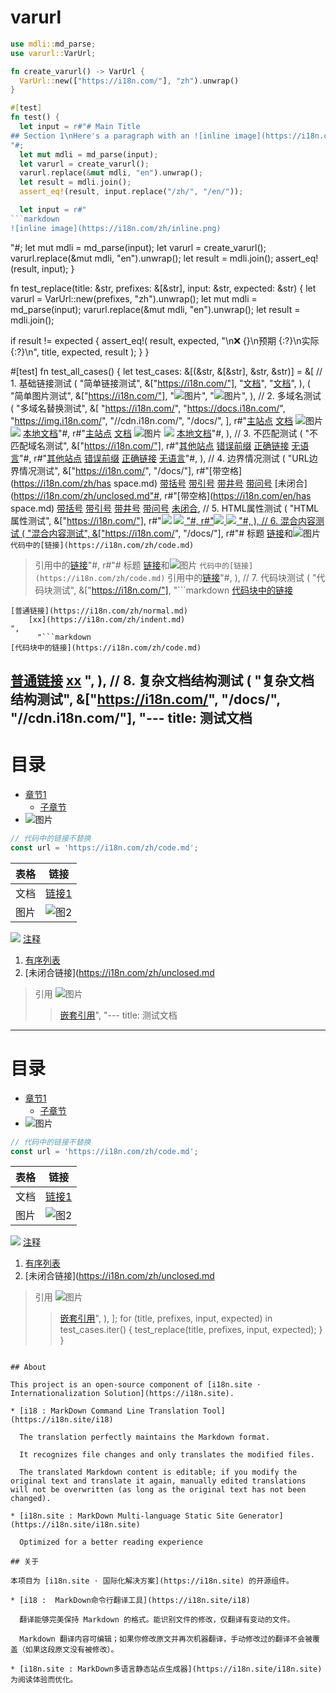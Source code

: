 # varurl

```rust
use mdli::md_parse;
use varurl::VarUrl;

fn create_varurl() -> VarUrl {
  VarUrl::new(["https://i18n.com/"], "zh").unwrap()
}

#[test]
fn test() {
  let input = r#"# Main Title
## Section 1\nHere's a paragraph with an ![inline image](https://i18n.com/zh/inline.png) and a [link](https://i18n.com/test/zh/doc.md) mixed in
"#;
  let mut mdli = md_parse(input);
  let varurl = create_varurl();
  varurl.replace(&mut mdli, "en").unwrap();
  let result = mdli.join();
  assert_eq!(result, input.replace("/zh/", "/en/"));

  let input = r#"
```markdown
![inline image](https://i18n.com/zh/inline.png)
```
"#;
  let mut mdli = md_parse(input);
  let varurl = create_varurl();
  varurl.replace(&mut mdli, "en").unwrap();
  let result = mdli.join();
  assert_eq!(result, input);
}

fn test_replace(title: &str, prefixes: &[&str], input: &str, expected: &str) {
  let varurl = VarUrl::new(prefixes, "zh").unwrap();
  let mut mdli = md_parse(input);
  varurl.replace(&mut mdli, "en").unwrap();
  let result = mdli.join();

  if result != expected {
    assert_eq!(
      result, expected,
      "\n❌ {}\n预期 {:?}\n实际 {:?}\n",
      title, expected, result
    );
  }
}

#[test]
fn test_all_cases() {
  let test_cases: &[(&str, &[&str], &str, &str)] = &[
    // 1. 基础链接测试
    (
      "简单链接测试",
      &["https://i18n.com/"],
      "[文档](https://i18n.com/zh/doc.md)",
      "[文档](https://i18n.com/en/doc.md)",
    ),
    (
      "简单图片测试",
      &["https://i18n.com/"],
      "![图片](https://i18n.com/zh/test.png)",
      "![图片](https://i18n.com/en/test.png)",
    ),
    // 2. 多域名测试
    (
      "多域名替换测试",
      &[
        "https://i18n.com/",
        "https://docs.i18n.com/",
        "https://img.i18n.com/",
        "//cdn.i18n.com/",
        "/docs/",
      ],
      r#"[主站点](https://i18n.com/zh/main.md)
[文档](https://docs.i18n.com/zh/api.md)
![图片](https://img.i18n.com/zh/test.png)
<img src="//cdn.i18n.com/zh/icon.png">
[本地文档](/docs/zh/guide.md)"#,
      r#"[主站点](https://i18n.com/en/main.md)
[文档](https://docs.i18n.com/en/api.md)
![图片](https://img.i18n.com/en/test.png)
<img src="//cdn.i18n.com/en/icon.png">
[本地文档](/docs/en/guide.md)"#,
    ),
    // 3. 不匹配测试
    (
      "不匹配域名测试",
      &["https://i18n.com/"],
      r#"[其他站点](https://other.com/zh/doc.md)
[错误前缀](https://wrong.i18n.com/zh/doc.md)
[正确链接](https://i18n.com/zh/doc.md)
[无语言](https://i18n.com/doc.md)"#,
      r#"[其他站点](https://other.com/zh/doc.md)
[错误前缀](https://wrong.i18n.com/zh/doc.md)
[正确链接](https://i18n.com/en/doc.md)
[无语言](https://i18n.com/doc.md)"#,
    ),
    // 4. 边界情况测试
    (
      "URL边界情况测试",
      &["https://i18n.com/", "/docs/"],
      r#"[带空格](https://i18n.com/zh/has space.md)
[带括号](/docs/zh/has(paren).md)
[带引号](https://i18n.com/zh/has"quote".md)
[带井号](https://i18n.com/zh/has#hash.md)
[带问号](https://i18n.com/zh/has?query=1)
[未闭合](https://i18n.com/zh/unclosed.md"#,
      r#"[带空格](https://i18n.com/en/has space.md)
[带括号](/docs/en/has(paren).md)
[带引号](https://i18n.com/en/has"quote".md)
[带井号](https://i18n.com/en/has#hash.md)
[带问号](https://i18n.com/en/has?query=1)
[未闭合](https://i18n.com/zh/unclosed.md"#,
    ),
    // 5. HTML属性测试
    (
      "HTML属性测试",
      &["https://i18n.com/"],
      r#"<img src="https://i18n.com/zh/img.png">
<a href="https://i18n.com/zh/link.md">
<img src="https://i18n.com/zh/img.png" />
<a href="https://i18n.com/zh/link.md"/>"#,
      r#"<img src="https://i18n.com/en/img.png">
<a href="https://i18n.com/en/link.md">
<img src="https://i18n.com/en/img.png" />
<a href="https://i18n.com/en/link.md"/>"#,
    ),
    // 6. 混合内容测试
    (
      "混合内容测试",
      &["https://i18n.com/", "/docs/"],
      r#"# 标题
[链接](https://i18n.com/zh/doc.md)和![图片](/docs/zh/img.png)
`代码中的[链接](https://i18n.com/zh/code.md)`
> 引用中的[链接](https://i18n.com/zh/quote.md)"#,
      r#"# 标题
[链接](https://i18n.com/en/doc.md)和![图片](/docs/en/img.png)
`代码中的[链接](https://i18n.com/zh/code.md)`
> 引用中的[链接](https://i18n.com/en/quote.md)"#,
    ),
    // 7. 代码块测试
    (
      "代码块测试",
      &["https://i18n.com/"],
      "```markdown
[代码块中的链接](https://i18n.com/zh/code.md)
```
[普通链接](https://i18n.com/zh/normal.md)
    [xx](https://i18n.com/zh/indent.md)
",
      "```markdown
[代码块中的链接](https://i18n.com/zh/code.md)
```
[普通链接](https://i18n.com/en/normal.md)
    [xx](https://i18n.com/en/indent.md)
",
    ),
    // 8. 复杂文档结构测试
    (
      "复杂文档结构测试",
      &["https://i18n.com/", "/docs/", "//cdn.i18n.com/"],
      "---
title: 测试文档
---

# 目录
* [章节1](/docs/zh/ch1.md)
  * [子章节](https://i18n.com/zh/sub.md)
* ![图片](//cdn.i18n.com/zh/img.png)

```js
// 代码中的链接不替换
const url = 'https://i18n.com/zh/code.md';
```

| 表格 | 链接 |
|------|------|
| 文档 | [链接1](https://i18n.com/zh/t1.md) |
| 图片 | ![图2](/docs/zh/t2.png) |

<div class=\"note\">
  <img src=\"https://i18n.com/zh/note.png\">
  <a href=\"/docs/zh/note.md\">注释</a>
</div>

1. [有序列表](https://i18n.com/zh/list.md)
2. [未闭合链接](https://i18n.com/zh/unclosed.md

> 引用
> ![图片](https://i18n.com/zh/quote.png)
>> [嵌套引用](/docs/zh/nested.md)",
      "---
title: 测试文档
---

# 目录
* [章节1](/docs/en/ch1.md)
  * [子章节](https://i18n.com/en/sub.md)
* ![图片](//cdn.i18n.com/en/img.png)

```js
// 代码中的链接不替换
const url = 'https://i18n.com/zh/code.md';
```

| 表格 | 链接 |
|------|------|
| 文档 | [链接1](https://i18n.com/en/t1.md) |
| 图片 | ![图2](/docs/en/t2.png) |

<div class=\"note\">
  <img src=\"https://i18n.com/en/note.png\">
  <a href=\"/docs/en/note.md\">注释</a>
</div>

1. [有序列表](https://i18n.com/en/list.md)
2. [未闭合链接](https://i18n.com/zh/unclosed.md

> 引用
> ![图片](https://i18n.com/en/quote.png)
>> [嵌套引用](/docs/en/nested.md)",
    ),
  ];
  for (title, prefixes, input, expected) in test_cases.iter() {
    test_replace(title, prefixes, input, expected);
  }
}
```

## About

This project is an open-source component of [i18n.site ⋅ Internationalization Solution](https://i18n.site).

* [i18 : MarkDown Command Line Translation Tool](https://i18n.site/i18)

  The translation perfectly maintains the Markdown format.

  It recognizes file changes and only translates the modified files.

  The translated Markdown content is editable; if you modify the original text and translate it again, manually edited translations will not be overwritten (as long as the original text has not been changed).

* [i18n.site : MarkDown Multi-language Static Site Generator](https://i18n.site/i18n.site)

  Optimized for a better reading experience

## 关于

本项目为 [i18n.site ⋅ 国际化解决方案](https://i18n.site) 的开源组件。

* [i18 :  MarkDown命令行翻译工具](https://i18n.site/i18)

  翻译能够完美保持 Markdown 的格式。能识别文件的修改，仅翻译有变动的文件。

  Markdown 翻译内容可编辑；如果你修改原文并再次机器翻译，手动修改过的翻译不会被覆盖（如果这段原文没有被修改）。

* [i18n.site : MarkDown多语言静态站点生成器](https://i18n.site/i18n.site) 为阅读体验而优化。
